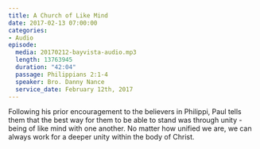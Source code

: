 ```yaml
---
title: A Church of Like Mind
date: 2017-02-13 07:00:00
categories:
- Audio
episode:
  media: 20170212-bayvista-audio.mp3
  length: 13763945
  duration: "42:04"
  passage: Philippians 2:1-4
  speaker: Bro. Danny Nance
  service_date: February 12th, 2017
---
```

Following his prior encouragement to the believers in Philippi, Paul tells them that the best way for them to be able to stand was through unity - being of like mind with one another. No matter how unified we are, we can always work for a deeper unity within the body of Christ.